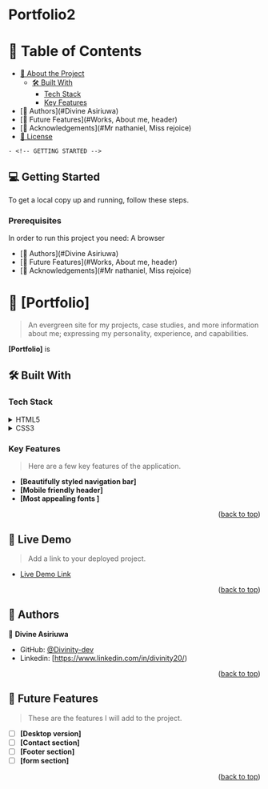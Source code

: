 # Portfolio2

<a name="readme-top"></a>

<!-- TABLE OF CONTENTS -->

# 📗 Table of Contents

- [📖 About the Project](#about-project)
  - [🛠 Built With](#built-with)
    - [Tech Stack](#tech-stack)
    - [Key Features](#key-features)
- [👥 Authors](#Divine Asiriuwa)
- [🔭 Future Features](#Works, About me, header)
- [🙏 Acknowledgements](#Mr nathaniel, Miss rejoice)
- [📝 License](#license)
<!-- PROJECT DESCRIPTION -->
    - <!-- GETTING STARTED -->

## 💻 Getting Started <a name="getting-started"></a>



To get a local copy up and running, follow these steps.

### Prerequisites

In order to run this project you need: A browser

- [👥 Authors](#Divine Asiriuwa)
- [🔭 Future Features](#Works, About me, header)
- [🙏 Acknowledgements](#Mr nathaniel, Miss rejoice)
<!-- PROJECT DESCRIPTION -->

# 📖 [Portfolio] <a name="about-project"></a>

> An evergreen site for my projects, case studies, and more information about me; expressing my personality, experience, and capabilities.

**[Portfolio]** is 

## 🛠 Built With <a name="built-with"></a>

### Tech Stack <a name="tech-stack"></a>

<details>
  <summary>HTML5</summary>
  <ul>
    <li><a href="#">HTML5</a></li>
  </ul>
</details>

<details>
  <summary>CSS3</summary>
  <ul>
    <li><a href="#">CSS3</a></li>
  </ul>
</details>

<!-- Features -->

### Key Features <a name="key-features"></a>

> Here are a few key features of the application.

- **[Beautifully styled navigation bar]**
- **[Mobile friendly header]**
- **[Most appealing fonts ]**

<p align="right">(<a href="#readme-top">back to top</a>)</p>


<!-- LIVE DEMO -->

## 🚀 Live Demo <a name="live-demo"></a>

> Add a link to your deployed project.

- [Live Demo Link](https://divinity-dev.github.io/Portfolio2/)

<p align="right">(<a href="#readme-top">back to top</a>)</p>


<!-- AUTHORS -->

## 👥 Authors <a name="authors"></a>

👤 **Divine Asiriuwa**

- GitHub: [@Divinity-dev](https://github.com/Divinity-dev)
- Linkedin: [https://www.linkedin.com/in/divinity20/)


<p align="right">(<a href="#readme-top">back to top</a>)</p>

<!-- FUTURE FEATURES -->

## 🔭 Future Features <a name="future-features"></a>

> These are the features I will add to the project.

- [ ] **[Desktop version]**
- [ ] **[Contact section]**
- [ ] **[Footer section]**
- [ ] **[form section]**

<p align="right">(<a href="#readme-top">back to top</a>)</p>
